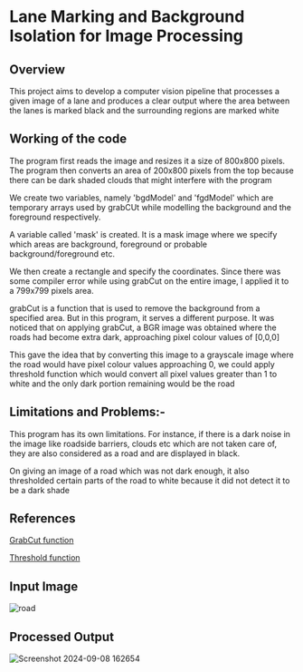 
# Lane Marking and Background Isolation for Image Processing


## Overview
This project aims to develop a computer vision pipeline that processes a given image of a lane and produces a clear output where the area between the lanes is marked black and the surrounding regions are marked white

## Working of the code 
The program first reads the image and resizes it a size of 800x800 pixels. The program then converts an area of 200x800 pixels from the top because there can be dark shaded clouds that might interfere with the program

We create two variables, namely 'bgdModel' and 'fgdModel' which are temporary arrays used by grabCUt while modelling the background and the foreground respectively.
 
A variable called 'mask' is created. It is a mask image where we specify which areas are background, foreground or probable background/foreground etc.

We then create a rectangle and specify the coordinates. Since there was some compiler error while using grabCut on the entire image, I applied it to a 799x799 pixels area. 

grabCut is a function that is used to remove the background from a specified area. But in this program, it serves a different purpose. It was noticed that on applying grabCut, a BGR image was obtained where the roads had become extra dark, approaching pixel colour values of [0,0,0]

This gave the idea that by converting this image to a grayscale image where the road would have pixel colour values approaching 0, we could apply threshold function which would convert all pixel values greater than 1 to white and the only dark portion remaining would be the road
## Limitations and Problems:-
This program has its own limitations. For instance, if there is a dark noise in the image like roadside barriers, clouds etc which are not taken care of, they are also considered as a road and are displayed in black. 

On giving an image of a road which was not dark enough, it also thresholded certain parts of the road to white because it did not detect it to be a dark shade
## References
[GrabCut function](https://docs.opencv.org/3.4/d8/d83/tutorial_py_grabcut.html)

[Threshold function](https://docs.opencv.org/4.x/d7/d4d/tutorial_py_thresholding.html)





## Input Image
![road](https://github.com/user-attachments/assets/070f9c8f-be2a-4d6d-8fd2-1fc0be2e22cc)


## Processed Output
![Screenshot 2024-09-08 162654](https://github.com/user-attachments/assets/546bc590-9272-4801-9cac-ff13fe1b36ca)

